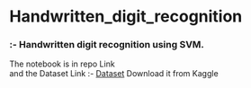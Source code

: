 # Handwritten_digit_recognition

### :- Handwritten digit recognition using SVM.
The notebook is in repo <a>Link</a> <br>
and the Dataset Link :- <a href="https://www.kaggle.com/nishithasaravanan/digit-svm">Dataset</a> Download it from Kaggle
